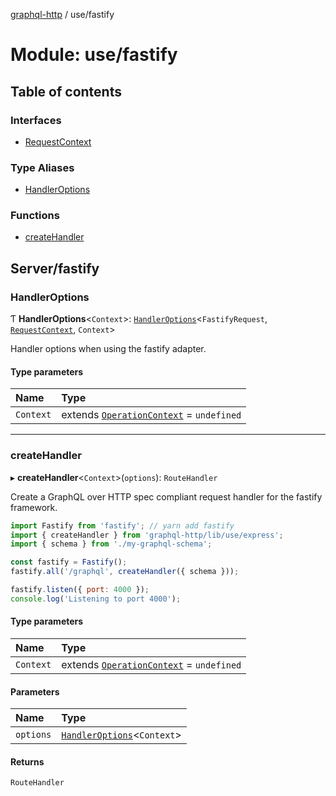 [graphql-http](../README.md) / use/fastify

# Module: use/fastify

## Table of contents

### Interfaces

- [RequestContext](../interfaces/use_fastify.RequestContext.md)

### Type Aliases

- [HandlerOptions](use_fastify.md#handleroptions)

### Functions

- [createHandler](use_fastify.md#createhandler)

## Server/fastify

### HandlerOptions

Ƭ **HandlerOptions**<`Context`\>: [`HandlerOptions`](../interfaces/handler.HandlerOptions.md)<`FastifyRequest`, [`RequestContext`](../interfaces/use_fastify.RequestContext.md), `Context`\>

Handler options when using the fastify adapter.

#### Type parameters

| Name | Type |
| :------ | :------ |
| `Context` | extends [`OperationContext`](handler.md#operationcontext) = `undefined` |

___

### createHandler

▸ **createHandler**<`Context`\>(`options`): `RouteHandler`

Create a GraphQL over HTTP spec compliant request handler for
the fastify framework.

```js
import Fastify from 'fastify'; // yarn add fastify
import { createHandler } from 'graphql-http/lib/use/express';
import { schema } from './my-graphql-schema';

const fastify = Fastify();
fastify.all('/graphql', createHandler({ schema }));

fastify.listen({ port: 4000 });
console.log('Listening to port 4000');
```

#### Type parameters

| Name | Type |
| :------ | :------ |
| `Context` | extends [`OperationContext`](handler.md#operationcontext) = `undefined` |

#### Parameters

| Name | Type |
| :------ | :------ |
| `options` | [`HandlerOptions`](use_fastify.md#handleroptions)<`Context`\> |

#### Returns

`RouteHandler`
